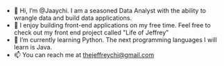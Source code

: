 - 👋 Hi, I’m @Jaaychi. I am a seasoned Data Analyst with the ability to wrangle data and build data applications.
- 👀 I enjoy building front-end applications on my free time. Feel free to check out my front end project called "Life of Jeffrey"
- 🌱 I’m currently learning Python. The next programming languages I will learn is Java.  
- 📫 You can reach me at thejeffreychi@gmail.com

<!---
Jaaychi/Jaaychi is a ✨ special ✨ repository because its `README.md` (this file) appears on your GitHub profile.
You can click the Preview link to take a look at your changes.
--->
